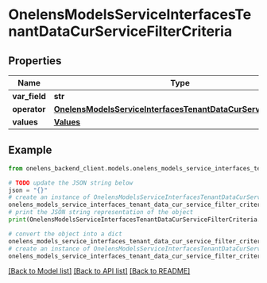 # OnelensModelsServiceInterfacesTenantDataCurServiceFilterCriteria


## Properties

Name | Type | Description | Notes
------------ | ------------- | ------------- | -------------
**var_field** | **str** |  | 
**operator** | [**OnelensModelsServiceInterfacesTenantDataCurServiceOperator**](OnelensModelsServiceInterfacesTenantDataCurServiceOperator.md) |  | 
**values** | [**Values**](Values.md) |  | 

## Example

```python
from onelens_backend_client.models.onelens_models_service_interfaces_tenant_data_cur_service_filter_criteria import OnelensModelsServiceInterfacesTenantDataCurServiceFilterCriteria

# TODO update the JSON string below
json = "{}"
# create an instance of OnelensModelsServiceInterfacesTenantDataCurServiceFilterCriteria from a JSON string
onelens_models_service_interfaces_tenant_data_cur_service_filter_criteria_instance = OnelensModelsServiceInterfacesTenantDataCurServiceFilterCriteria.from_json(json)
# print the JSON string representation of the object
print(OnelensModelsServiceInterfacesTenantDataCurServiceFilterCriteria.to_json())

# convert the object into a dict
onelens_models_service_interfaces_tenant_data_cur_service_filter_criteria_dict = onelens_models_service_interfaces_tenant_data_cur_service_filter_criteria_instance.to_dict()
# create an instance of OnelensModelsServiceInterfacesTenantDataCurServiceFilterCriteria from a dict
onelens_models_service_interfaces_tenant_data_cur_service_filter_criteria_form_dict = onelens_models_service_interfaces_tenant_data_cur_service_filter_criteria.from_dict(onelens_models_service_interfaces_tenant_data_cur_service_filter_criteria_dict)
```
[[Back to Model list]](../README.md#documentation-for-models) [[Back to API list]](../README.md#documentation-for-api-endpoints) [[Back to README]](../README.md)


